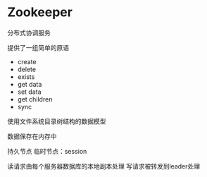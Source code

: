# Zookeeper

分布式协调服务

提供了一组简单的原语
- create
- delete
- exists
- get data
- set data
- get children
- sync

使用文件系统目录树结构的数据模型

数据保存在内存中

持久节点
临时节点：session

读请求由每个服务器数据库的本地副本处理
写请求被转发到leader处理